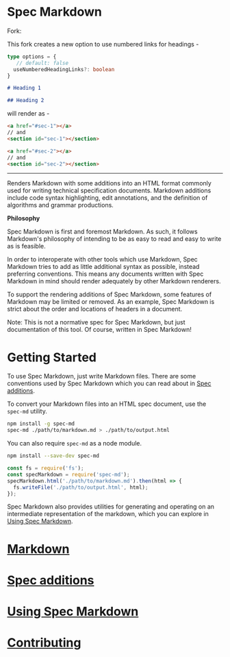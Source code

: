 # Spec Markdown

Fork:

This fork creates a new option to use numbered links for headings -

```ts
type options = {
   // default: false
  useNumberedHeadingLinks?: boolean
}
```

```md
# Heading 1

## Heading 2
```

will render as -

```html
<a href="#sec-1"></a>
// and
<section id="sec-1"></section>

<a href="#sec-2"></a>
// and
<section id="sec-2"></section>
```

--------

Renders Markdown with some additions into an HTML format commonly used for
writing technical specification documents. Markdown additions include code
syntax highlighting, edit annotations, and the definition of algorithms and
grammar productions.

**Philosophy**

Spec Markdown is first and foremost Markdown. As such, it follows Markdown's
philosophy of intending to be as easy to read and easy to write as is feasible.

In order to interoperate with other tools which use Markdown, Spec Markdown
tries to add as little additional syntax as possible, instead preferring
conventions. This means any documents written with Spec Markdown in mind should
render adequately by other Markdown renderers.

To support the rendering additions of Spec Markdown, some features of Markdown
may be limited or removed. As an example, Spec Markdown is strict about the
order and locations of headers in a document.

Note: This is not a normative spec for Spec Markdown, but just documentation of
this tool. Of course, written in Spec Markdown!


# Getting Started

To use Spec Markdown, just write Markdown files. There are some conventions used
by Spec Markdown which you can read about in [Spec additions](./spec/Spec%20Additions.md#Spec-Additions).

To convert your Markdown files into an HTML spec document, use the `spec-md`
utility.

```sh
npm install -g spec-md
spec-md ./path/to/markdown.md > ./path/to/output.html
```

You can also require `spec-md` as a node module.

```sh
npm install --save-dev spec-md
```

```js
const fs = require('fs');
const specMarkdown = require('spec-md');
specMarkdown.html('./path/to/markdown.md').then(html => {
  fs.writeFile('./path/to/output.html', html);
});
```

Spec Markdown also provides utilities for generating and operating on an
intermediate representation of the markdown, which you can explore in
[Using Spec Markdown](./spec/Usage.md#Using-Spec-Markdown).


# [Markdown](./spec/Markdown.md)

# [Spec additions](./spec/Spec%20Additions.md)

# [Using Spec Markdown](./spec/Usage.md)

# [Contributing](./CONTRIBUTING.md)
